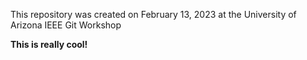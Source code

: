 This repository was created on February 13, 2023 at the University of Arizona IEEE Git Workshop

**This is really cool!**
